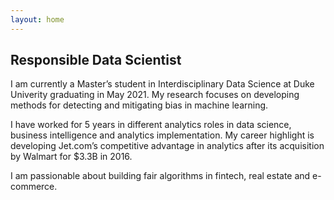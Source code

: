 ```yaml
---
layout: home
---
```

## Responsible Data Scientist

I am currently a Master’s student in Interdisciplinary Data Science at Duke Univerity graduating in May 2021. My research focuses on developing methods for detecting and mitigating bias in machine learning.

I have worked for 5 years in different analytics roles in data science, business intelligence and analytics implementation. My career highlight is developing Jet.com’s competitive advantage in analytics after its acquisition by Walmart for $3.3B in 2016.

I am passionable about building fair algorithms in fintech, real estate and e-commerce.